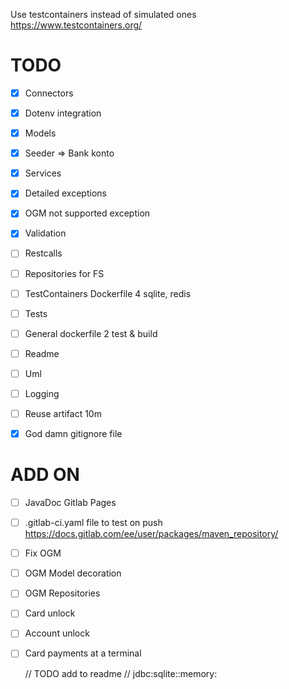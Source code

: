 

Use testcontainers instead of simulated ones
https://www.testcontainers.org/

# TODO
- [x] Connectors
- [x] Dotenv integration
- [x] Models
- [x] Seeder => Bank konto
- [x] Services
- [x] Detailed exceptions
- [x] OGM not supported exception
- [x] Validation
- [ ] Restcalls
- [ ] Repositories for FS
- [ ] TestContainers Dockerfile 4 sqlite, redis
- [ ] Tests
- [ ] General dockerfile 2 test & build
- [ ] Readme
- [ ] Uml
- [ ] Logging
- [ ] Reuse artifact 10m
- [x] God damn gitignore file


# ADD ON

- [ ] JavaDoc Gitlab Pages
- [ ] .gitlab-ci.yaml file to test on push
https://docs.gitlab.com/ee/user/packages/maven_repository/
- [ ] Fix OGM
- [ ] OGM Model decoration
- [ ] OGM Repositories
- [ ] Card unlock
- [ ] Account unlock
- [ ] Card payments at a terminal

  // TODO add to readme
  //  jdbc:sqlite::memory:

